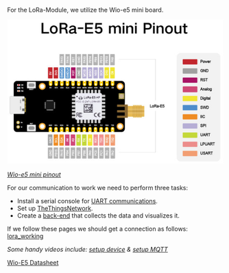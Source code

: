 For the LoRa-Module, we utilize the Wio-e5 mini board.

![lora_e5_mini_pinout](../../Images/LoRa/lora_e5_mini_pinout.jpg)

*[Wio-e5 mini pinout](https://wiki.seeedstudio.com/LoRa_E5_mini/)*

For our communication to work we need to perform three tasks:
- Install a serial console for [UART communications](SSR_Portfolio/Pages/LoRa/UART%20Communications).
- Set up [TheThingsNetwork](SSR_Portfolio/Pages/LoRa/TheThingsNetwork).
- Create a [back-end](SSR_Portfolio/Pages/LoRa/Back-End) that collects the data and visualizes it.

If we follow these pages we should get a connection as follows: [lora_working](https://youtu.be/k0ebGLbgOsk)

*Some handy videos include: [setup device](https://www.youtube.com/watch?v=L_acKpwNvnc&list=WL&index=11&t=600s) & [setup MQTT](https://www.youtube.com/watch?v=9H6GFXatOCY&list=WL&index=12&t=128s)*

[Wio-E5 Datasheet](../../Datasheets/Datasheets/Wio-E5_Datasheet.pdf)